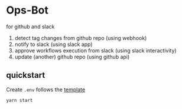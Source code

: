 # Ops-Bot

for github and slack

1. detect tag changes from github repo (using webhook)
2. notify to slack (using slack app)
3. approve workflows execution from slack (using slack interactivity)
4. update (another) github repo (using github api)

## quickstart

Create `.env` follows the [template](.env.sample)

```bash
yarn start
```
